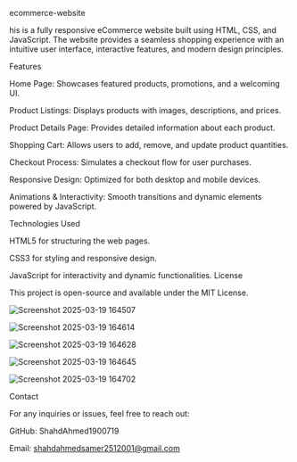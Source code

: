 ecommerce-website

his is a fully responsive eCommerce website built using HTML, CSS, and JavaScript. The website provides a seamless shopping experience with an intuitive user interface, interactive features, and modern design principles.

Features

Home Page: Showcases featured products, promotions, and a welcoming UI.

Product Listings: Displays products with images, descriptions, and prices.

Product Details Page: Provides detailed information about each product.

Shopping Cart: Allows users to add, remove, and update product quantities.

Checkout Process: Simulates a checkout flow for user purchases.

Responsive Design: Optimized for both desktop and mobile devices.

Animations & Interactivity: Smooth transitions and dynamic elements powered by JavaScript.

Technologies Used

HTML5 for structuring the web pages.

CSS3 for styling and responsive design.

JavaScript for interactivity and dynamic functionalities.
License

This project is open-source and available under the MIT License.

![Screenshot 2025-03-19 164507](https://github.com/user-attachments/assets/020224e9-3a3e-411f-987e-84faa3577ff8)


![Screenshot 2025-03-19 164614](https://github.com/user-attachments/assets/5a5b3d90-bdb8-4085-a9ae-4712c95ad754)

![Screenshot 2025-03-19 164628](https://github.com/user-attachments/assets/7e2e5cbb-c2fc-4540-ac56-dc23555a0b02)

![Screenshot 2025-03-19 164645](https://github.com/user-attachments/assets/b4a59fbd-0a61-41be-bf40-ffc807acac50)

![Screenshot 2025-03-19 164702](https://github.com/user-attachments/assets/1bf80d41-7fb5-431d-984c-2e5995322942)

Contact

For any inquiries or issues, feel free to reach out:

GitHub: ShahdAhmed1900719 

Email: shahdahmedsamer2512001@gmail.com

